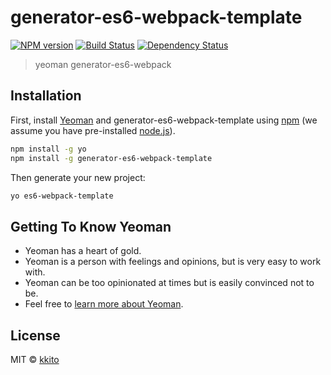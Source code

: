 # generator-es6-webpack-template 

[![NPM version][npm-image]][npm-url]
[![Build Status][travis-image]][travis-url]
[![Dependency Status][daviddm-image]][daviddm-url]

> yeoman generator-es6-webpack 

## Installation

First, install [Yeoman](http://yeoman.io) and generator-es6-webpack-template using [npm](https://www.npmjs.com/) (we assume you have pre-installed [node.js](https://nodejs.org/)).

```bash
npm install -g yo
npm install -g generator-es6-webpack-template
```

Then generate your new project:

```bash
yo es6-webpack-template
```

## Getting To Know Yeoman

 * Yeoman has a heart of gold.
 * Yeoman is a person with feelings and opinions, but is very easy to work with.
 * Yeoman can be too opinionated at times but is easily convinced not to be.
 * Feel free to [learn more about Yeoman](http://yeoman.io/).

## License

MIT © [kkito]()


[npm-image]: https://badge.fury.io/js/generator-es6-webpack-template.svg
[npm-url]: https://npmjs.org/package/generator-es6-webpack-template
[travis-image]: https://travis-ci.org/kkito/generator-es6-webpack-template.svg?branch=master
[travis-url]: https://travis-ci.org/kkito/generator-es6-webpack-template
[daviddm-image]: https://david-dm.org/kkito/generator-es6-webpack-template.svg?theme=shields.io
[daviddm-url]: https://david-dm.org/kkito/generator-es6-webpack-template
